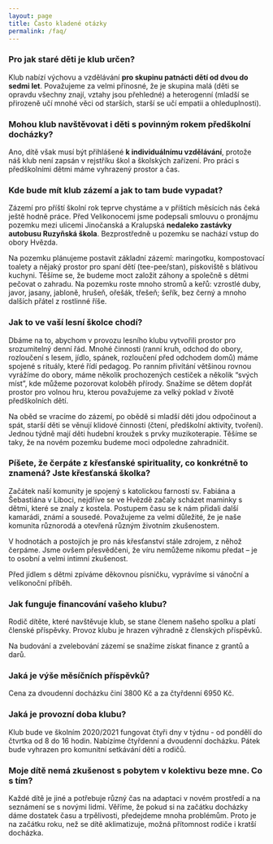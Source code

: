```yaml
---
layout: page
title: Často kladené otázky
permalink: /faq/
---
```


### Pro jak staré děti je klub určen?

Klub nabízí výchovu a vzdělávání **pro skupinu patnácti dětí od dvou do sedmi let**. Považujeme za velmi přínosné, že je skupina malá (děti se opravdu všechny znají, vztahy jsou přehledné) a heterogenní (mladší se přirozeně učí mnohé věci od starších, starší se učí empatii a ohleduplnosti). 


### Mohou klub navštěvovat i děti s povinným rokem předškolní docházky?

Ano, dítě však musí být přihlášené **k individuálnímu vzdělávání**, protože náš klub není zapsán v rejstříku škol a školských zařízení. Pro práci s předškolními dětmi máme vyhrazený prostor a čas.


### Kde bude mít klub zázemí a jak to tam bude vypadat?

Zázemí pro příští školní rok teprve chystáme a v příštích měsících nás čeká ještě hodně práce. Před Velikonocemi jsme podepsali smlouvu o pronájmu pozemku mezi ulicemi Jinočanská a Kralupská **nedaleko zastávky autobusu Ruzyňská škola**. Bezprostředně u pozemku se nachází vstup do obory Hvězda.

Na pozemku plánujeme postavit základní zázemí: maringotku, kompostovací toalety a nějaký prostor pro spaní dětí (tee-pee/stan), pískoviště s blátivou kuchyni. Těšíme se, že budeme moct založit záhony a společně s dětmi pečovat o zahradu. Na pozemku roste mnoho stromů a keřů: vzrostlé duby, javor, jasany, jabloně, hrušeň, ořešák, třešeň; šeřík, bez černý a mnoho dalších přátel z rostlinné říše. 


### Jak to ve vaší lesní školce chodí?

Dbáme na to, abychom v provozu lesního klubu vytvořili prostor pro srozumitelný denní řád. Mnohé činnosti (ranní kruh, odchod do obory, rozloučení s lesem, jídlo, spánek, rozloučení před odchodem domů) máme spojené s rituály, které řídí pedagog. Po ranním přivítání většinou rovnou vyrážíme do obory, máme několik prochozených cestiček a několik “svých míst”, kde můžeme pozorovat koloběh přírody. Snažíme se dětem dopřát prostor pro volnou hru, kterou považujeme za velký poklad v životě předškolních dětí. 

Na oběd se vracíme do zázemí, po obědě si mladší děti jdou odpočinout a spát, starší děti se věnují klidové činnosti (čtení, předškolní aktivity, tvoření). Jednou týdně mají děti hudební kroužek s prvky muzikoterapie. Těšíme se taky, že na novém pozemku budeme moci odpoledne zahradničit. 


### Píšete, že čerpáte z křesťanské spirituality, co konkrétně to znamená? Jste křesťanská školka? 

Začátek naší komunity je spojený s katolickou farností sv. Fabiána a Šebastiána v Liboci, nejdříve se ve Hvězdě začaly scházet maminky s dětmi, které se znaly z kostela. Postupem času se k nám přidali další kamarádi, známí a sousedé. Považujeme za velmi důležité, že je naše komunita různorodá a otevřená různým životním zkušenostem. 

V hodnotách a postojích je pro nás křesťanství stále zdrojem, z něhož čerpáme. Jsme ovšem přesvědčeni, že víru nemůžeme nikomu předat – je to osobní a velmi intimní zkušenost. 

Před jídlem s dětmi zpíváme děkovnou písničku, vyprávíme si vánoční a velikonoční příběh.


### Jak funguje financování vašeho klubu?

Rodič dítěte, které navštěvuje klub, se stane členem našeho spolku a platí členské příspěvky. Provoz klubu je hrazen výhradně z členských příspěvků. 

Na budování a zvelebování zázemí se snažíme získat finance z grantů a darů. 




### Jaká je výše měsíčních příspěvků?

Cena za dvoudenní docházku činí 3800 Kč a za čtyřdenní 6950 Kč.


### Jaká je provozní doba klubu?

Klub bude ve školním 2020/2021 fungovat čtyři dny v týdnu - od pondělí do čtvrtka od 8 do 16 hodin. Nabízíme čtyřdenní a dvoudenní docházku. Pátek bude vyhrazen pro komunitní setkávání dětí a rodičů.


### Moje dítě nemá zkušenost s pobytem v kolektivu beze mne. Co s tím?

Každé dítě je jiné a potřebuje různý čas na adaptaci v novém prostředí a na seznámení se s novými lidmi. Věříme, že pokud si na začátku docházky dáme dostatek času a trpělivosti, předejdeme mnoha problémům. Proto je na začátku roku, než se dítě aklimatizuje, možná přítomnost rodiče i kratší docházka.
